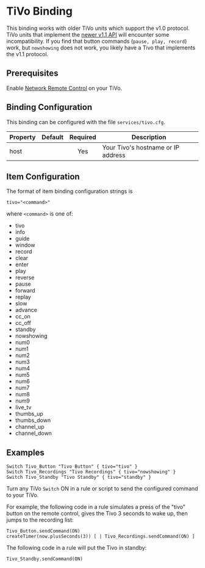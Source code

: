 # TiVo Binding

This binding works with older TiVo units which support the v1.0 protocol.  TiVo units that implement the [newer v1.1 API](http://www.tivo.com/assets/images/abouttivo/resources/downloads/brochures/TiVo_TCP_Network_Remote_Control_Protocol.pdf) will encounter some incompatibility.  If you find that button commands (`pause, play, record`) work, but `nowshowing` does not work, you likely have a Tivo that implements the v1.1 protocol.

## Prerequisites

Enable [Network Remote Control](http://support.tivo.com/app/answers/detail/a_id/391) on your TiVo.

## Binding Configuration

This binding can be configured with the file `services/tivo.cfg`.

| Property | Default | Required | Description |
|----------|---------|:--------:|-------------|
| host     |         |   Yes    | Your Tivo's hostname or IP address |

## Item Configuration

The format of item binding configuration strings is

```
tivo="<command>"
```

where `<command>` is one of:

* tivo
* info
* guide
* window
* record
* clear
* enter
* play
* reverse
* pause
* forward
* replay
* slow
* advance
* cc_on
* cc_off
* standby
* nowshowing
* num0
* num1
* num2
* num3
* num4
* num5
* num6
* num7
* num8
* num9
* live_tv     
* thumbs_up   
* thumbs_down 
* channel_up  
* channel_down


## Examples

```
Switch Tivo_Button "Tivo Button" { tivo="tivo" }
Switch Tivo_Recordings "Tivo Recordings" { tivo="nowshowing" }
Switch Tivo_Standby "Tivo Standby" { tivo="standby" }
```

Turn any TiVo `Switch` ON in a rule or script to send the configured command to your TiVo. 

For example, the following code in a rule simulates a press of the "tivo" button on the remote control, gives the Tivo 3 seconds to wake up, then jumps to the recording list:

```
Tivo_Button.sendCommand(ON)
createTimer(now.plusSeconds(3)) [ | Tivo_Recordings.sendCommand(ON) ]
```

The following code in a rule will put the Tivo in standby:

```
Tivo_Standby.sendCommand(ON)
```

